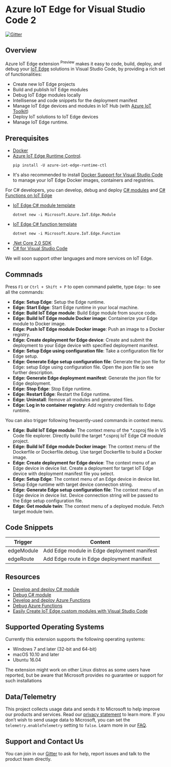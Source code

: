 # Azure IoT Edge for Visual Studio Code 2
[![Gitter](https://img.shields.io/badge/chat-on%20gitter-blue.svg)](https://gitter.im/Microsoft/vscode-azure-iot-edge)

## Overview
Azure IoT Edge extension <sup>Preview</sup> makes it easy to code, build, deploy, and debug your [IoT Edge](https://docs.microsoft.com/azure/iot-edge/how-iot-edge-works) solutions in Visual Studio Code, by providing a rich set of functionalities:

- Create new IoT Edge projects
- Build and publish IoT Edge modules
- Debug IoT Edge modules locally
- Intellisense and code snippets for the deployment manifest
- Manage IoT Edge devices and modules in IoT Hub (with [Azure IoT Toolkit](https://marketplace.visualstudio.com/items?itemName=vsciot-vscode.azure-iot-toolkit))
- Deploy IoT solutions to IoT Edge devices
- Manage IoT Edge runtime.

## Prerequisites

- [Docker](https://www.docker.com/)
- [Azure IoT Edge Runtime Control](https://pypi.python.org/pypi/azure-iot-edge-runtime-ctl).
  ```
  pip install -U azure-iot-edge-runtime-ctl
  ```
- It's also recommended to install [Docker Support for Visual Studio Code](https://marketplace.visualstudio.com/items?itemName=PeterJausovec.vscode-docker) to manage your IoT Edge Docker images, containers and registries. 

For C# developers, you can develop, debug and deploy [C# modules](https://docs.microsoft.com/azure/iot-edge/tutorial-csharp-module) and [C# Functions on IoT Edge](https://docs.microsoft.com/azure/iot-edge/tutorial-deploy-function)
- [IoT Edge C# module template](https://www.nuget.org/packages/Microsoft.Azure.IoT.Edge.Module)
  ```
  dotnet new -i Microsoft.Azure.IoT.Edge.Module
  ```
- [IoT Edge C# function template](https://www.nuget.org/packages/Microsoft.Azure.IoT.Edge.Function)
  ```
  dotnet new -i Microsoft.Azure.IoT.Edge.Function
  ```
- [.Net Core 2.0 SDK](https://www.microsoft.com/net/download/core)
- [C# for Visual Studio Code](https://marketplace.visualstudio.com/items?itemName=ms-vscode.csharp)

We will soon support other languages and more services on IoT Edge.

## Commnads

Press `F1` or `Ctrl + Shift + P` to open command palette, type `Edge:` to see all the commands:
- **Edge: Setup Edge**: Setup the Edge runtime.
- **Edge: Start Edge**: Start Edge runtime in your local machine.
- **Edge: Build IoT Edge module**: Build Edge module from source code. 
- **Edge: Build IoT Edge module Docker image**: Containerize your Edge module to Docker image. 
- **Edge: Push IoT Edge module Docker image**: Push an image to a Docker registry.
- **Edge: Create deployment for Edge device**: Create and submit the deployment to your Edge device with specified deployment manifest. 
- **Edge: Setup Edge using configuration file**: Take a configuration file for Edge setup.
- **Edge: Generate Edge setup configuration file**: Generate the json file for Edge: setup Edge using configuration file. Open the json file to see further description.
- **Edge: Generate Edge deployment manifest**: Generate the json file for Edge deployment.
- **Edge: Stop Edge**: Stop Edge runtime.
- **Edge: Restart Edge**: Restart the Edge runtime.
- **Edge: Uninstall**: Remove all modules and generated files.
- **Edge: Log in to container registry**: Add registry credentials to Edge runtime.

You can also trigger following frequently-used commands in context menu.
- **Edge: Build IoT Edge module**: The context menu of the \*.csproj file in VS Code file explorer. Directly build the target \*.csproj IoT Edge C# module project.
- **Edge: Build IoT Edge module Docker image**: The context menu of the Dockerfile or Dockerfile.debug. Use target Dockerfile to build a Docker image.
- **Edge: Create deployment for Edge device**: The context menu of an Edge device in device list. Create a deployment for target IoT Edge device with deployment manifest file you select.
- **Edge: Setup Edge**: The context menu of an Edge device in device list. Setup Edge runtime with target device connection string.
- **Edge: Generate Edge setup configuration file**: The context menu of an Edge device in device list. Device connection string will be passed to the Edge setup configuration file.
- **Edge: Get module twin**: The context menu of a deployed module. Fetch target module twin. 

## Code Snippets

| Trigger | Content |
| ---- | ---- |
| edgeModule | Add Edge module in Edge deployment manifest |
| edgeRoute | Add Edge route in Edge deployment manifest |

## Resources
- [Develop and deploy C# module](https://docs.microsoft.com/azure/iot-edge/how-to-vscode-develop-csharp-module)
- [Debug C# module](https://docs.microsoft.com/azure/iot-edge/how-to-vscode-debug-csharp-module)
- [Develop and deploy Azure Functions](https://docs.microsoft.com/azure/iot-edge/how-to-vscode-develop-azure-function)
- [Debug Azure Functions](https://docs.microsoft.com/azure/iot-edge/how-to-vscode-debug-azure-function)
- [Easily Create IoT Edge custom modules with Visual Studio Code](https://blogs.msdn.microsoft.com/visualstudio/2017/12/12/easily-create-iot-edge-custom-modules-with-visual-studio-code/)

## Supported Operating Systems
Currently this extension supports the following operating systems:
- Windows 7 and later (32-bit and 64-bit)
- macOS 10.10 and later
- Ubuntu 16.04

The extension might work on other Linux distros as some users have reported, but be aware that Microsoft provides no guarantee or support for such installations


## Data/Telemetry
This project collects usage data and sends it to Microsoft to help improve our products and services. Read our [privacy statement](http://go.microsoft.com/fwlink/?LinkId=521839) to learn more. 
If you don’t wish to send usage data to Microsoft, you can set the `telemetry.enableTelemetry` setting to `false`. Learn more in our [FAQ](https://code.visualstudio.com/docs/supporting/faq#_how-to-disable-telemetry-reporting).

## Support and Contact Us
You can join in our [Gitter](https://gitter.im/Microsoft/vscode-azure-iot-edge) to ask for help, report issues and talk to the product team directly.
